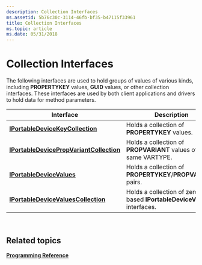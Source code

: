 ```yaml
---
description: Collection Interfaces
ms.assetid: 5b76c30c-3114-46fb-bf35-b47115f33961
title: Collection Interfaces
ms.topic: article
ms.date: 05/31/2018
---
```


# Collection Interfaces

The following interfaces are used to hold groups of values of various kinds, including **PROPERTYKEY** values, **GUID** values, or other collection interfaces. These interfaces are used by both client applications and drivers to hold data for method parameters.



| Interface                                                                            | Description                                                            |
|--------------------------------------------------------------------------------------|------------------------------------------------------------------------|
| [**IPortableDeviceKeyCollection**](iportabledevicekeycollection.md)                 | Holds a collection of **PROPERTYKEY** values.                          |
| [**IPortableDevicePropVariantCollection**](iportabledevicepropvariantcollection.md) | Holds a collection of **PROPVARIANT** values of the same VARTYPE.      |
| [**IPortableDeviceValues**](iportabledevicevalues.md)                               | Holds a collection of **PROPERTYKEY**/**PROPVARIANT** pairs.           |
| [**IPortableDeviceValuesCollection**](iportabledevicevaluescollection.md)           | Holds a collection of zero-based **IPortableDeviceValues** interfaces. |



 

## Related topics

<dl> <dt>

[**Programming Reference**](programming-reference.md)
</dt> </dl>

 

 



